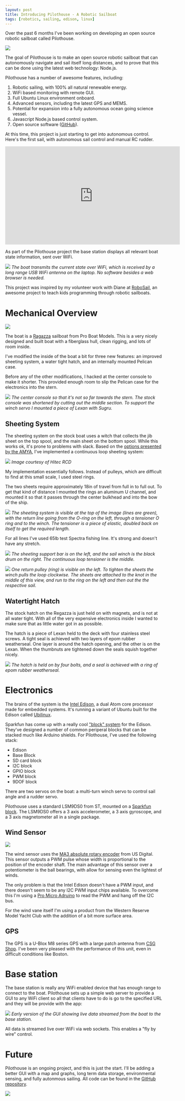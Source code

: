 ```yaml
---
layout: post
title: Introducing Pilothouse - A Robotic Sailboat
tags: [robotics, sailing, edison, linux]
---
```


Over the past 6 months I've been working on developing an open source robotic sailboat called Pilothouse.

[![](/public/images/2015/7/2/boat_three_quarter_small.jpg)](/public/images/2015/7/2/boat_three_quarter.jpg)

The goal of Pilothouse is to make an open source robotic sailboat that can autonomously navigate and sail itself long distances, and to prove that this can be done using the latest web technology: Node.js.

<!--endexcerpt-->

Pilothouse has a number of awesome features, including:

1. Robotic sailing, with 100% all natural renewable energy.
2. WiFi based monitoring with remote GUI.
3. Full Ubuntu Linux environment onboard.
4. Advanced sensors, including the latest GPS and MEMS.
5. Potential for expansion into a fully autonomous ocean going science vessel.
6. Javascript Node.js based control system.
7. Open source software ([GitHub](https://github.com/srlm-io/pilothouse)).

At this time, this project is just starting to get into autonomous control. Here's the first sail, with autonomous sail control and manual RC rudder.

<iframe width="560" height="315" src="https://www.youtube.com/embed/uy1_pqsoaeA" frameborder="0" allowfullscreen></iframe>

As part of the Pilothouse project the base station displays all relevant boat state information, sent over WiFi.

[![](/public/images/2015/7/2/base_station_with_boat_small.jpg)](/public/images/2015/7/2/base_station_with_boat.jpg)
*The boat transmits the current state over WiFi, which is received by a long range USB WiFi antenna on the laptop. No software besides a web browser is needed.*

This project was inspired by my volunteer work with Diane at [RoboSail](http://www.robosail.org/), an awesome project to teach kids programming through robotic sailboats.

<!--endexcerpt-->

# Mechanical Overview

[![](/public/images/2015/7/2/sailboat_show_all_small.jpg)](/public/images/2015/7/2/sailboat_show_all.jpg)

The boat is a [Ragazza](http://www.proboatmodels.com/Products/Default.aspx?ProdID=PRB07000) sailboat from Pro Boat Models. This is a very nicely designed and built boat with a fiberglass hull, clean rigging, and lots of room inside.

I've modified the inside of the boat a bit for three new features: an improved sheeting system, a water tight hatch, and an internally mounted Pelican case.

Before any of the other modifications, I hacked at the center console to make it shorter. This provided enough room to slip the Pelican case for the electronics into the stern.

[![](/public/images/2015/7/2/console_modification_small.jpg)](/public/images/2015/7/2/console_modification.jpg)
*The center console so that it's not so far towards the stern. The stock console was shortened by cutting out the middle section. To support the winch servo I mounted a piece of Lexan with Sugru.*



## Sheeting System

The sheeting system on the stock boat uses a witch that collects the jib sheet on the top spool, and the main sheet on the bottom spool. While this works ok, it's prone to problems with slack. Based on the [options presented by the AMYA](http://www.theamya.org/hints/sailservo.php), I've implemented a continuous loop sheeting system:

![](/public/images/2015/7/2/sheet_drum.jpg)
*Image courtesy of Hitec RCD*

My implementation essentially follows. Instead of pulleys, which are difficult to find at this small scale, I used steel rings.

The two sheets require approximately 18in of travel from full in to full out. To get that kind of distance I mounted the rings an aluminum U channel, and mounted it so that it passes through the center bulkhead and into the bow of the ship.

[![](/public/images/2015/7/2/in_the_hatch_small.jpg)](/public/images/2015/7/2/in_the_hatch.jpg)
*The sheeting system is visible at the top of the image (lines are green), with the return line going from the O-ring on the left, through a tensioner O ring and to the winch. The tensioner is a piece of elastic, doubled back on itself to get the required length.*

For all lines I've used 65lb test Spectra fishing line. It's strong and doesn't have any stretch.

[![](/public/images/2015/7/2/sheeting_system_a_small.jpg)](/public/images/2015/7/2/sheeting_system_a.jpg)
*The sheeting support bar is on the left, and the sail winch is the black drum on the right. The continuous loop tensioner is the middle.*

[![](/public/images/2015/7/2/sheeting_system_b_small.jpg)](/public/images/2015/7/2/sheeting_system_b.jpg)
*One return pulley (ring) is visible on the left. To tighten the sheets the winch pulls the loop clockwise. The sheets are attached to the knot in the middle of this view, and run to the ring on the left and then out the the respective sail.*


## Watertight Hatch

The stock hatch on the Regazza is just held on with magnets, and is not at all water tight. With all of the very expensive electronics inside I wanted to make sure that as little water got in as possible.

The hatch is a piece of Lexan held to the deck with four stainless steel screws. A tight seal is achieved with two layers of epom rubber weatherseal. One layer is around the hatch opening, and the other is on the Lexan. When the thumbnuts are tightened down the seals squish together nicely.

[![](/public/images/2015/7/2/watertight_hatch_small.jpg)](/public/images/2015/7/2/watertight_hatch.jpg)
*The hatch is held on by four bolts, and a seal is achieved with a ring of epom rubber weatherseal.*

# Electronics

The brains of the system is the [Intel Edison](https://en.wikipedia.org/wiki/Intel_Edison), a dual Atom core processor made for embedded systems. It's running a variant of Ubuntu built for the Edison called [Ubilinux](https://emutex.com/products/ubilinux).

Sparkfun has come up with a really cool ["block" system](https://learn.sparkfun.com/tutorials/general-guide-to-sparkfun-blocks-for-intel-edison) for the Edison. They've designed a number of common periperal blocks that can be stacked much like Arduino shields. For Pilothouse, I've used the following stack:

 - Edison
 - Base Block
 - SD card block
 - I2C block
 - GPIO block
 - PWM block
 - 9DOF block

There are two servos on the boat: a multi-turn winch servo to control sail angle and a rudder servo.

Pilothouse uses a standard LSM9DS0 from ST, mounted on a [Sparkfun block](https://www.sparkfun.com/products/13033). The LSM9DS0 offers a 3 axis accelerometer, a 3 axis gyroscope, and a 3 axis magnetometer all in a single package.

## Wind Sensor

[![](/public/images/2015/7/2/wind_sensor_small.jpg)](/public/images/2015/7/2/wind_sensor.jpg)

The wind sensor uses the [MA3 absolute rotary encoder](http://www.usdigital.com/products/encoders/absolute/rotary/shaft/ma3) from US Digital. This sensor outputs a PWM pulse whose width is proportional to the position of the encoder shaft. The main advantage of this sensor over a potentiometer is the ball bearings, with allow for sensing even the lightest of winds.

The only problem is that the Intel Edison doesn't have a PWM input, and there doesn't seem to be any I2C PWM input chips available. To overcome this I'm using a [Pro Micro Adruino](https://www.sparkfun.com/products/12640) to read the PWM and hang off the I2C bus.

For the wind vane itself I'm using a product from the Western Reserve Model Yacht Club with the addition of a bit more surface area.

## GPS

The GPS is a U-Blox M8 series GPS with a large patch antenna from [CSG Shop](http://www.csgshop.com/product.php?id_product=174). I've been very pleased with the performance of this unit, even in difficult conditions like Boston.


# Base station

The base station is really any WiFi enabled device that has enough range to connect to the boat. Pilothouse sets up a simple web server to provide a GUI to any WiFi client so all that clients have to do is go to the specified URL and they will be provide with the app:

[![](/public/images/2015/7/2/pilothouse_gui.png)](/public/images/2015/7/2/pilothouse_gui.png)
*Early version of the GUI showing live data streamed from the boat to the base station.*

All data is streamed live over WiFi via web sockets. This enables a "fly by wire" control.

# Future

Pilothouse is an ongoing project, and this is just the start. I'll be adding a better GUI with a map and graphs, long term data storage, environmental sensing, and fully autonmous sailing. All code can be found in the [GitHub repository](https://github.com/srlm-io/pilothouse).

[![](/public/images/2015/7/2/sailing_away_small.jpg)](/public/images/2015/7/2/sailing_away.jpg)
